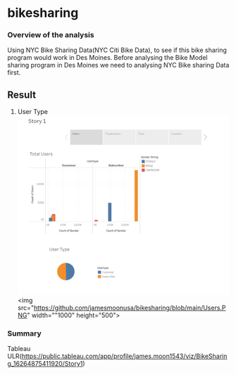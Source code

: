 # bikesharing
### Overview of the analysis
Using NYC Bike Sharing Data(NYC Citi Bike Data), to see if this bike sharing program would work in Des Moines. Before analysing the Bike Model sharing program in Des Moines we need to analysing NYC Bike sharing Data first. 

## Result
1. User Type ![Users](https://github.com/jamesmoonusa/bikesharing/blob/main/Users.PNG)\
<img src="https://github.com/jamesmoonusa/bikesharing/blob/main/Users.PNG" width=""1000" height="500">

### Summary














Tableau ULR(https://public.tableau.com/app/profile/james.moon1543/viz/BikeSharing_16264875411920/Story1)
